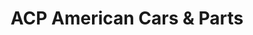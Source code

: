 ---
title: "ACP American Cars & Parts"
url: /euskirchen/acp-american-cars-und-parts/
shop: Autowerkstatt
---